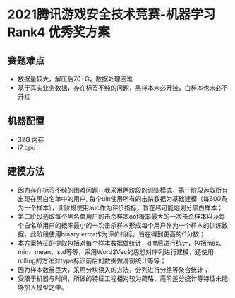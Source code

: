 # 2021腾讯游戏安全技术竞赛-机器学习 Rank4 优秀奖方案

## 赛题难点

* 数据量较大，解压后70+G，数据处理困难
* 基于真实业务数据，存在标签不纯的问题，黑样本未必开挂，白样本也未必不开挂

## 机器配置

* 32G 内存
* i7 cpu


## 建模方法

* 因为存在标签不纯的困难问题，我采用两阶段的训练模式，第一阶段选取所有出现在黑白名单中的用户, 每个uin使用所有的击杀数据为基础建模（每600条为一个样本），此阶段使用auc作为评价指标，旨在尽可能地划分黑白样本；
* 第二阶段选取每个黑名单用户的击杀样本oof概率最大的一次击杀样本以及每个白名单用户的概率最小的一次击杀样本形成每个用户作为一个样本的训练数据，此阶段使用binary error作为评价指标，旨在得到更高的f1分数；
* 本方案特征的提取包括对每个样本数据做统计，diff后进行统计，包括max、min、mean、std等等，采用Word2Vec的思想对序列进行建模，还使用rolling的方法对type标识前后的数据做滑窗统计等等；
* 因为样本数量巨大，采用分块读入的方法，分列进行分组等聚合统计；
* 受限于机器与时间，所做的特征工程相对较为简略，高阶差分统计等特征未能够加入模型之中。
